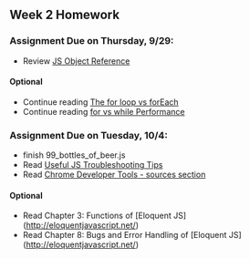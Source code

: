 ## Week 2 Homework

### Assignment Due on Thursday, 9/29:

* Review [JS Object Reference](http://www.w3schools.com/jsref/jsref_operators.asp)

#### Optional
* Continue reading [The for loop vs forEach](http://thejsguy.com/2016/07/30/javascript-for-loop-vs-array-foreach.html)
* Continue reading [for vs while Performance](http://www.stoimen.com/blog/2012/01/24/javascript-performance-for-vs-while/)

### Assignment Due on Tuesday, 10/4:

* finish 99_bottles_of_beer.js
* Read [Useful JS Troubleshooting Tips](https://raygun.com/blog/2015/06/useful-javascript-debugging-tips-you-didnt-know/)
* Read [Chrome Developer Tools - sources section](https://developers.google.com/web/tools/chrome-devtools/?hl=en)

#### Optional
* Read Chapter 3: Functions of [Eloquent JS] (http://eloquentjavascript.net/)
* Read Chapter 8: Bugs and Error Handling of [Eloquent JS] (http://eloquentjavascript.net/)

